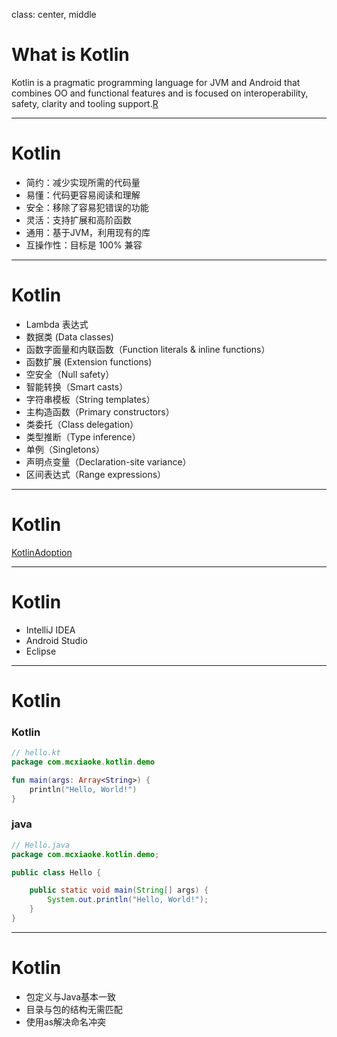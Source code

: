 class: center, middle

# What is Kotlin

Kotlin is a pragmatic programming language for JVM and Android that combines OO and functional features and is focused on interoperability, safety, clarity and tooling support.[R](http://blog.jetbrains.com/kotlin/2016/02/kotlin-1-0-released-pragmatic-language-for-jvm-and-android/)

---

# Kotlin

- 简约：减少实现所需的代码量
- 易懂：代码更容易阅读和理解
- 安全：移除了容易犯错误的功能
- 灵活：支持扩展和高阶函数
- 通用：基于JVM，利用现有的库
- 互操作性：目标是 100% 兼容

---

# Kotlin

- Lambda 表达式
- 数据类 (Data classes)
- 函数字面量和内联函数（Function literals & inline functions）
- 函数扩展 (Extension functions)
- 空安全（Null safety）
- 智能转换（Smart casts）
- 字符串模板（String templates）
- 主构造函数（Primary constructors）
- 类委托（Class delegation）
- 类型推断（Type inference）
- 单例（Singletons）
- 声明点变量（Declaration-site variance）
- 区间表达式（Range expressions）

---

# Kotlin

[KotlinAdoption](http://blog.jetbrains.com/kotlin/files/2016/02/KotlinAdoption.gif)

---

# Kotlin

- IntelliJ IDEA
- Android Studio
- Eclipse

---

# Kotlin

### Kotlin

```kotlin
// hello.kt
package com.mcxiaoke.kotlin.demo

fun main(args: Array<String>) {
    println("Hello, World!")
}
```

### java

```java
// Hello.java
package com.mcxiaoke.kotlin.demo;

public class Hello {

    public static void main(String[] args) {
        System.out.println("Hello, World!");
    }
}
```

---

# Kotlin

- 包定义与Java基本一致
- 目录与包的结构无需匹配
- 使用as解决命名冲突


